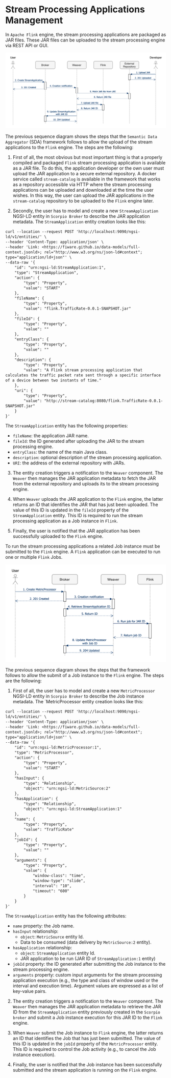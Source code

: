 # Stream Processing Applications Management

In `Apache Flink` engine, the stream processing applications are packaged as JAR files. These JAR files can be uploaded to the stream processing engine via REST API or GUI.

![`data-aggregator-stream-app-sequence`](../data-aggregator-stream-app-sequence.png)

The previous sequence diagram shows the steps that the `Semantic Data Aggregator` (SDA) framework follows to allow the upload of the stream applications to the `Flink` engine. The steps are the following:

1. First of all, the most obvious but most important thing is that a properly compiled and packaged `Flink` stream processing application is available as a JAR file. To do this, the application developer or the own user must upload the JAR application to a secure external repository. A docker service called `stream-catalog` is available in the framework that works as a repository accessible via HTTP where the stream processing applications can be uploaded and downloaded at the time the user wishes. In this way, the user can upload the JAR applications in the `stream-catalog` repository to be uploaded to the `Flink` engine later.

2. Secondly, the user has to model and create a new `StreamApplication` NGSI-LD entity in `Scorpio Broker` to describe the JAR application metadata. The `StreamApplication` entity creation looks like this:

```
curl --location --request POST 'http://localhost:9090/ngsi-ld/v1/entities/' \
--header 'Content-Type: application/json' \
--header 'Link: <https://fiware.github.io/data-models/full-context.jsonld>; rel="http://www.w3.org/ns/json-ld#context"; type="application/ld+json"' \
--data-raw '{
    "id": "urn:ngsi-ld:StreamApplication:1",
    "type": "StreamApplication",
    "action": {
        "type": "Property",
        "value": "START"
    },
    "fileName": {
        "type": "Property",
        "value": "flink.TrafficRate-0.0.1-SNAPSHOT.jar"
    },
    "fileId": {
        "type": "Property",
        "value": ""
    },
    "entryClass": {
        "type": "Property",
        "value": ""
    },
    "description": {
        "type": "Property",
        "value": "A Flink stream processing application that calculates the traffic packet rate sent through a specific interface of a device between two instants of time."
    },
    "uri": {
        "type": "Property",
        "value": "http://stream-catalog:8080/flink.TrafficRate-0.0.1-SNAPSHOT.jar"
    }
}'
```

The `StreamApplication` entity has the following properties:
- `fileName`: the application JAR name.
- `fileId`: the ID generated after uploading the JAR to the stream processing engine. 
- `entryClass`: the name of the main Java class.
- `description`: optional description of the stream processing application.
- `URI`: the address of the external repository with JARs.

3. The entity creation triggers a notification to the `Weaver` component. The `Weaver` then manages the JAR application metadata to fetch the JAR from the external repository and uploads its to the stream processing engine.

4. When `Weaver` uploads the JAR application to the `Flink` engine, the latter returns an ID that identifies the JAR that has just been uploaded. The value of this ID is updated in the `fileId` property of the `StreamApplication` entity. This ID is required to run the stream processing application as a Job instance in `Flink`.

5. Finally, the user is notified that the JAR application has been successfully uploaded to the `Flink` engine.


To run the stream processing applications a related Job instance must be submitted to the `Flink` engine. A `Flink` application can be executed to run one or multiple `Flink` Jobs. 

![`data-aggregator-stream-job-sequence`](../data-aggregator-stream-job-sequence.png)

The previous sequence diagram shows the steps that the framework follows to allow the submit of a Job instance to the `Flink` engine. The steps are the following:

1. First of all, the user has to model and create a new `MetricProcessor` NGSI-LD entity in `Scorpio Broker` to describe the Job instance metadata. The `MetricProcessor entity creation looks like this:

```
curl --location --request POST 'http://localhost:9090/ngsi-ld/v1/entities/' \
--header 'Content-Type: application/json' \
--header 'Link: <https://fiware.github.io/data-models/full-context.jsonld>; rel="http://www.w3.org/ns/json-ld#context"; type="application/ld+json"' \
--data-raw '{
    "id": "urn:ngsi-ld:MetricProcessor:1",
    "type": "MetricProcessor",
    "action": {
        "type": "Property",
        "value": "START"
    },
    "hasInput": {
        "type": "Relationship",
        "object": "urn:ngsi-ld:MetricSource:2"
    },
    "hasApplication": {
        "type": "Relationship",
        "object": "urn:ngsi-ld:StreamApplication:1"
    },
    "name": {
        "type": "Property",
        "value": "TrafficRate"
    },
    "jobId": {
        "type": "Property",
        "value": ""
    },
    "arguments": {
        "type": "Property",
        "value": {
            "window-class": "time",
            "window-type": "slide",
            "interval": "10",
            "timeout": "600"
        }
    }
}'
```

The `StreamApplication` entity has the following attributes:
- `name` property: the Job name.
- `hasInput` relationship:
  - `object`: `MetricSource` entity Id.
  - Data to be consumed (data delivery by `MetricSource:2` entity).
- `hasApplication` relationship:
  - `object`: `StreamApplication` entity Id.
  - JAR application to be run (JAR ID of `StreamApplication:1` entity)
- `jobId` property: the ID generated after submitting the Job instance to the stream processing engine.
- `arguments` property: custom input arguments for the stream processing application execution (e.g., the type and class of window used or the interval and execution time). Argument values are expressed as a list of key-value pairs.

2. The entity creation triggers a notification to the `Weaver` component. The `Weaver` then manages the JAR application metadata to retrieve the JAR ID from the `StreamApplication` entity previously created in the `Scorpio broker` and submit a Job instance execution for this JAR ID to the `Flink` engine.

3. When `Weaver` submit the Job instance to `Flink` engine, the latter returns an ID that identifies the Job that has just been submitted. The value of this ID is updated in the `jobId` property of the `MetricProcessor` entity. This ID is required to control the Job activity (e.g., to cancel the Job instance execution).

4. Finally, the user is notified that the Job instance has been successfully submitted and the stream application is running on the `Flink` engine.

